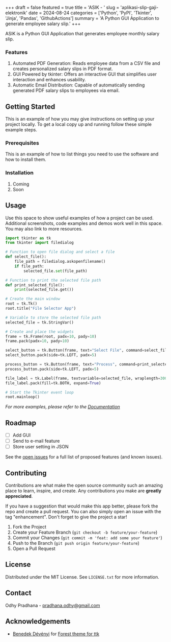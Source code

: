 +++
draft = false
featured = true
title = 'ASIK - '
slug = 'aplikasi-slip-gaji-elektronik'
date = 2024-08-24
categories = ['Python', 'PyPI', 'Tkinter', 'Jinja', 'Pandas', 'GithubActions']
summary = 'A Python GUI Application to generate employee salary slip.'
+++

ASIK is a Python GUI Application that generates employee monthly salary slip.

### Features

1. Automated PDF Generation: Reads employee data from a CSV file and creates personalized salary slips in PDF format.
2. GUI Powered by tkinter: Offers an interactive GUI that simplifies user interaction and enhances usability.
3. Automatic Email Distribution: Capable of automatically sending generated PDF salary slips to employees via email.



## Getting Started

This is an example of how you may give instructions on setting up your project locally.
To get a local copy up and running follow these simple example steps.

### Prerequisites

This is an example of how to list things you need to use the software and how to install them.

### Installation

1. Coming
2. Soon



## Usage

Use this space to show useful examples of how a project can be used. Additional screenshots, code examples and demos work well in this space. You may also link to more resources.

```python
import tkinter as tk
from tkinter import filedialog

# Function to open file dialog and select a file
def select_file():
    file_path = filedialog.askopenfilename()
    if file_path:
        selected_file.set(file_path)

# Function to print the selected file path
def print_selected_file():
    print(selected_file.get())

# Create the main window
root = tk.Tk()
root.title("File Selector App")

# Variable to store the selected file path
selected_file = tk.StringVar()

# Create and place the widgets
frame = tk.Frame(root, padx=10, pady=10)
frame.pack(padx=10, pady=10)

select_button = tk.Button(frame, text="Select File", command=select_file)
select_button.pack(side=tk.LEFT, padx=5)

process_button = tk.Button(frame, text="Process", command=print_selected_file)
process_button.pack(side=tk.LEFT, padx=5)

file_label = tk.Label(frame, textvariable=selected_file, wraplength=300, anchor="w")
file_label.pack(fill=tk.BOTH, expand=True)

# Start the Tkinter event loop
root.mainloop()

```

_For more examples, please refer to the [Documentation](https://example.com)_



## Roadmap

- [ ] Add GUI
- [ ] Send to e-mail feature
- [ ] Store user setting in JSON

See the [open issues](https://github.com/odhyp/asik/issues) for a full list of proposed features (and known issues).



## Contributing

Contributions are what make the open source community such an amazing place to learn, inspire, and create. Any contributions you make are **greatly appreciated**.

If you have a suggestion that would make this app better, please fork the repo and create a pull request. You can also simply open an issue with the tag "enhancement".
Don't forget to give the project a star!

1. Fork the Project
2. Create your Feature Branch (`git checkout -b feature/your-feature`)
3. Commit your Changes (`git commit -m 'feat: add some your feature'`)
4. Push to the Branch (`git push origin feature/your-feature`)
5. Open a Pull Request



## License

Distributed under the MIT License. See `LICENSE.txt` for more information.



## Contact

Odhy Pradhana - pradhana.odhy@gmail.com



## Acknowledgements

* [Benedek Dévényi](https://github.com/rdbende) for [Forest theme for ttk](https://github.com/rdbende/Forest-ttk-theme)



<!-- MARKDOWN LINKS & IMAGES -->
[contributors-shield]: https://img.shields.io/github/contributors/odhyp/asik.svg?style=for-the-badge
[contributors-url]: https://github.com/odhyp/asik/graphs/contributors
[forks-shield]: https://img.shields.io/github/forks/odhyp/asik.svg?style=for-the-badge
[forks-url]: https://github.com/odhyp/asik/network/members
[stars-shield]: https://img.shields.io/github/stars/odhyp/asik.svg?style=for-the-badge
[stars-url]: https://github.com/odhyp/asik/stargazers
[issues-shield]: https://img.shields.io/github/issues/odhyp/asik.svg?style=for-the-badge
[issues-url]: https://github.com/odhyp/asik/issues
[gmail-shield]: https://img.shields.io/badge/gmail-white?style=for-the-badge&logo=gmail&logoColor=%23EA4335
[gmail-url]: mailto:pradhana.odhy@gmail.com
[license-shield]: https://img.shields.io/github/license/odhyp/asik.svg?style=for-the-badge
[license-url]: https://github.com/odhyp/asik/blob/master/LICENSE.txt
[linkedin-shield]: https://img.shields.io/badge/-LinkedIn-black.svg?style=for-the-badge&logo=linkedin&colorB=555
[linkedin-url]: https://linkedin.com/in/odhy-pradhana
[twitter-shield]: https://img.shields.io/badge/twitter-%23000000?style=for-the-badge&logo=x&logoColor=white
[twitter-url]: https://x.com/valgtreiz
[python]: https://img.shields.io/badge/python-%233776AB?style=for-the-badge&logo=python&logoColor=white